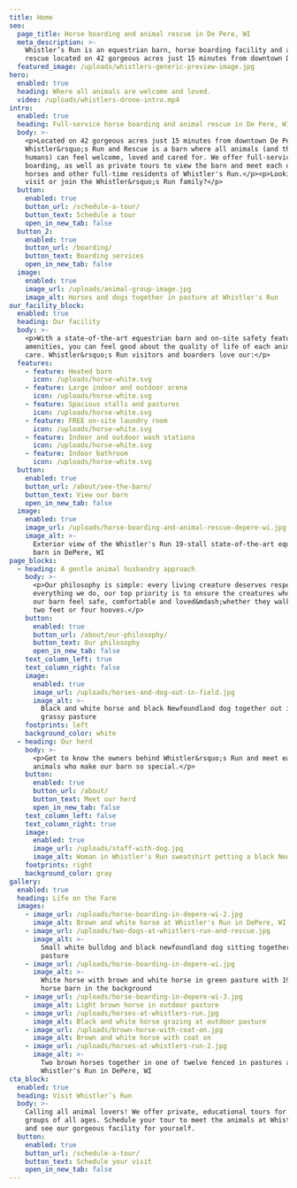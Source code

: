 ```yaml
---
title: Home
seo:
  page_title: Horse boarding and animal rescue in De Pere, WI
  meta_description: >-
    Whistler’s Run is an equestrian barn, horse boarding facility and animal
    rescue located on 42 gorgeous acres just 15 minutes from downtown De Pere!
  featured_image: /uploads/whistlers-generic-preview-image.jpg
hero:
  enabled: true
  heading: Where all animals are welcome and loved.
  video: /uploads/whistlers-drone-intro.mp4
intro:
  enabled: true
  heading: Full-service horse boarding and animal rescue in De Pere, WI
  body: >-
    <p>Located on 42 gorgeous acres just 15 minutes from downtown De Pere,
    Whistler&rsquo;s Run and Rescue is a barn where all animals (and their
    humans) can feel welcome, loved and cared for. We offer full-service horse
    boarding, as well as private tours to view the barn and meet each of the
    horses and other full-time residents of Whistler's Run.</p><p>Looking to
    visit or join the Whistler&rsquo;s Run family?</p>
  button:
    enabled: true
    button_url: /schedule-a-tour/
    button_text: Schedule a tour
    open_in_new_tab: false
  button_2:
    enabled: true
    button_url: /boarding/
    button_text: Boarding services
    open_in_new_tab: false
  image:
    enabled: true
    image_url: /uploads/animal-group-image.jpg
    image_alt: Horses and dogs together in pasture at Whistler's Run
our_facility_block:
  enabled: true
  heading: Our facility
  body: >-
    <p>With a state-of-the-art equestrian barn and on-site safety features and
    amenities, you can feel good about the quality of life of each animal in our
    care. Whistler&rsquo;s Run visitors and boarders love our:</p>
  features:
    - feature: Heated barn
      icon: /uploads/horse-white.svg
    - feature: Large indoor and outdoor arena
      icon: /uploads/horse-white.svg
    - feature: Spacious stalls and pastures
      icon: /uploads/horse-white.svg
    - feature: FREE on-site laundry room
      icon: /uploads/horse-white.svg
    - feature: Indoor and outdoor wash stations
      icon: /uploads/horse-white.svg
    - feature: Indoor bathroom
      icon: /uploads/horse-white.svg
  button:
    enabled: true
    button_url: /about/see-the-barn/
    button_text: View our barn
    open_in_new_tab: false
  image:
    enabled: true
    image_url: /uploads/horse-boarding-and-animal-rescue-depere-wi.jpg
    image_alt: >-
      Exterior view of the Whistler's Run 19-stall state-of-the-art equestrian
      barn in DePere, WI
page_blocks:
  - heading: A gentle animal husbandry approach
    body: >-
      <p>Our philosophy is simple: every living creature deserves respect. In
      everything we do, our top priority is to ensure the creatures who enter
      our barn feel safe, comfortable and loved&mdash;whether they walk in on
      two feet or four hooves.</p>
    button:
      enabled: true
      button_url: /about/our-philosophy/
      button_text: Our philosophy
      open_in_new_tab: false
    text_column_left: true
    text_column_right: false
    image:
      enabled: true
      image_url: /uploads/horses-and-dog-out-in-field.jpg
      image_alt: >-
        Black and white horse and black Newfoundland dog together out in a green
        grassy pasture
    footprints: left
    background_color: white
  - heading: Our herd
    body: >-
      <p>Get to know the owners behind Whistler&rsquo;s Run and meet each of the
      animals who make our barn so special.</p>
    button:
      enabled: true
      button_url: /about/
      button_text: Meet our herd
      open_in_new_tab: false
    text_column_left: false
    text_column_right: true
    image:
      enabled: true
      image_url: /uploads/staff-with-dog.jpg
      image_alt: Woman in Whistler's Run sweatshirt petting a black Newfoundland dog
    footprints: right
    background_color: gray
gallery:
  enabled: true
  heading: Life on the Farm
  images:
    - image_url: /uploads/horse-boarding-in-depere-wi-2.jpg
      image_alt: Brown and white horse at Whistler's Run in DePere, WI
    - image_url: /uploads/two-dogs-at-whistlers-run-and-rescue.jpg
      image_alt: >-
        Small white bulldog and black newfoundland dog sitting together in green
        pasture
    - image_url: /uploads/horse-boarding-in-depere-wi.jpg
      image_alt: >-
        White horse with brown and white horse in green pasture with 19 stall
        horse barn in the background
    - image_url: /uploads/horse-boarding-in-depere-wi-3.jpg
      image_alt: Light brown horse in outdoor pasture
    - image_url: /uploads/horses-at-whistlers-run.jpg
      image_alt: Black and white horse grazing at outdoor pasture
    - image_url: /uploads/brown-horse-with-coat-on.jpg
      image_alt: Brown and white horse with coat on
    - image_url: /uploads/horses-at-whistlers-run-2.jpg
      image_alt: >-
        Two brown horses together in one of twelve fenced in pastures at
        Whistler's Run in DePere, WI
cta_block:
  enabled: true
  heading: Visit Whistler’s Run
  body: >-
    Calling all animal lovers! We offer private, educational tours for small
    groups of all ages. Schedule your tour to meet the animals at Whistler’s Run
    and see our gorgeous facility for yourself.
  button:
    enabled: true
    button_url: /schedule-a-tour/
    button_text: Schedule your visit
    open_in_new_tab: false
---
```


